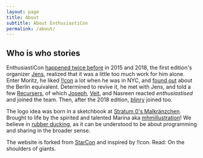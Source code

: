 ```yaml
---
layout: page
title: About
subtitle: About EnthusiastiCon
permalink: /about/
---
```


<div class="pretty-links">

## Who is who stories

EnthusiastiCon [happened twice before](https://sourcecode.berlin/enthusiasticon/) in 2015 and 2018, the first edition's organizer [Jens](http://www.johl.io/), realized that it was a little too much work for him alone.
Enter Moritz, he liked [!!con](http://bangbangcon.com/) a lot when he was in NYC, and [found out](http://composition.al/blog/2017/03/31/scaling-bangbangcon/) about the Berlin equivalent.
Determined to revive it, he met with Jens, and told a few [Recursers](https://www.recurse.com/), of which [Joseph](http://dzol.github.io/), [Veit](http://veitheller.de/), and Nasreen reacted *enthusiastised* and joined the team. Then, after the 2018 edition, [blinry](https://morr.cc/) joined too.

The logo idea was born in a sketchbook at [Stratum 0's Malkränzchen](https://stratum0.org/wiki/Malkr%C3%A4nzchen).
Brought to life by the spirited and talented Marina aka [mhmillustration](https://mhmillustration.myportfolio.com)!
We believe in [rubber ducking](https://en.wikipedia.org/wiki/Rubber_duck_debugging), as it can be understood to be about programming and sharing in the broader sense.

The website is forked from [StarCon](https://github.com/StarConUW/) and inspired by !!con.
Read: On the shoulders of giants.

</div>
